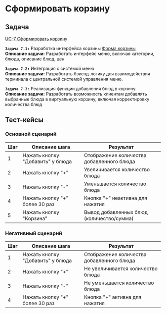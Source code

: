 # Сформировать корзину

## Задача

[UC-7 Сформировать корзину](../req.md#uc7)

**`Задача 7.1:`** Разработка интерфейса корзины [Форма корзины](../uix.md#wf7)
<br>
**Описание задачи:** Разработать интерфейс меню, включая категории, блюда, описание блюд, цен

**`Задача 7.2:`** Интеграция с системой меню
<br>
**Описание задачи:**  Разработать бэкенд-логику для взаимодействия терминала с центральной системой управления меню. 

**`Задача 7.3:`** Реализация функции добавления блюд в корзину
<br>
**Описание задачи:** Разработать возможность клиентам добавлять выбранные блюда в виртуальную корзину, включая корректировку количества блюд

## Тест-кейсы

###  Основной сценарий

| Шаг | Описание шага                                   | Результат                                       |
|-----|-------------------------------------------------|-------------------------------------------------|
| 1   | Нажать кнопку "Добавить" у блюда                | Отображение количества добавленного блюда       |
| 2   | Нажать кнопку "+"                               | Увеличивается количество блюда                  |
| 3   | Нажать кнопку "-"                               | Уменьшается количество блюда                    |
| 4   | Нажать кнопку "+" более 30 раз                  | Кнопка "+" неактивна для нажатия                |
| 5   | Нажать кнопку "Корзина"                         | Вывод добавленных блюд (количество/сумма)       |

### Негативный сценарий

| Шаг | Описание шага                                   | Результат                                       |
|-----|-------------------------------------------------|-------------------------------------------------|
| 1   | Нажать кнопку "Добавить" у блюда                | Отображение количества добавленного блюда       |
| 2   | Нажать кнопку "+"                               | Не увеличивается количество блюда               |
| 3   | Нажать кнопку "-"                               | Не уменьшается количество блюда                 |
| 4   | Нажать кнопку "+" более 30 раз                  | Кнопка "+" активна для нажатия                  |

